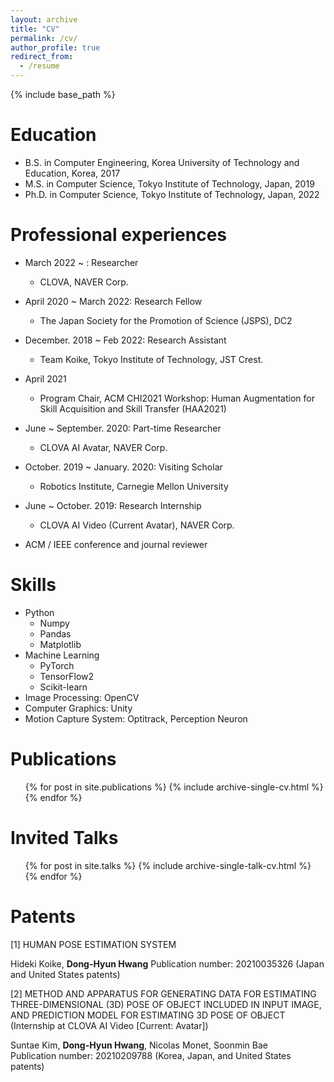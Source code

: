 ```yaml
---
layout: archive
title: "CV"
permalink: /cv/
author_profile: true
redirect_from:
  - /resume
---
```


{% include base_path %}

Education
======
* B.S. in Computer Engineering, Korea University of Technology and Education, Korea, 2017
* M.S. in Computer Science, Tokyo Institute of Technology, Japan, 2019
* Ph.D. in Computer Science, Tokyo Institute of Technology, Japan, 2022

Professional experiences
======
* March 2022 ~ : Researcher
  * CLOVA, NAVER Corp.
* April 2020 ~ March 2022: Research Fellow
  * The Japan Society for the Promotion of Science (JSPS), DC2

* December. 2018 ~ Feb 2022: Research Assistant
  * Team Koike, Tokyo Institute of Technology, JST Crest.

* April 2021
  * Program Chair, ACM CHI2021 Workshop: Human Augmentation for Skill Acquisition and Skill Transfer (HAA2021)

* June ~ September. 2020: Part-time Researcher
  * CLOVA AI Avatar, NAVER Corp.

* October. 2019 ~ January. 2020: Visiting Scholar
  * Robotics Institute, Carnegie Mellon University

* June ~ October. 2019: Research Internship
  * CLOVA AI Video (Current Avatar), NAVER Corp.

* ACM / IEEE conference and journal reviewer 
  
Skills
======
* Python 
  * Numpy
  * Pandas
  * Matplotlib
* Machine Learning
  * PyTorch
  * TensorFlow2
  * Scikit-learn
* Image Processing: OpenCV
* Computer Graphics: Unity
* Motion Capture System: Optitrack, Perception Neuron

Publications
======
  <ul>{% for post in site.publications %}
    {% include archive-single-cv.html %}
  {% endfor %}</ul>
  
Invited Talks
======
  <ul>{% for post in site.talks %}
    {% include archive-single-talk-cv.html %}
  {% endfor %}</ul>
  
Patents
======
[1] HUMAN POSE ESTIMATION SYSTEM
    
Hideki Koike, **Dong-Hyun Hwang**
Publication number: 20210035326 (Japan and United States patents)

[2] METHOD AND APPARATUS FOR GENERATING DATA FOR ESTIMATING THREE-DIMENSIONAL 
     (3D) POSE OF OBJECT INCLUDED IN INPUT IMAGE, AND PREDICTION MODEL FOR 
     ESTIMATING 3D POSE OF OBJECT (Internship at CLOVA AI Video [Current: Avatar]) 

Suntae Kim, **Dong-Hyun Hwang**, Nicolas Monet, Soonmin Bae     
Publication number: 20210209788 (Korea, Japan, and United States patents)